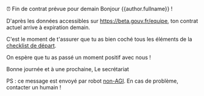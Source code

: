 ⏰ Fin de contrat prévue pour demain
Bonjour {{author.fullname}} !

D'après les données accessibles sur https://beta.gouv.fr/equipe, ton contrat actuel arrive à expiration demain.

C'est le moment de t'assurer que tu as bien coché tous les éléments de la [checklist de départ](https://github.com/sgmap/beta.gouv.fr/wiki/Au-revoir).

On espère que tu as passé un moment positif avec nous !

Bonne journée et à une prochaine,
Le secrétariat

PS : ce message est envoyé par robot [non-AGI](https://en.wikipedia.org/wiki/Artificial_general_intelligence). En cas de problème, contacter un humain !
